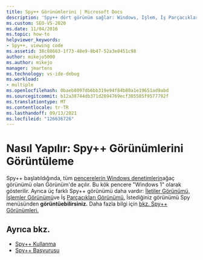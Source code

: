 ```yaml
---
title: Spy++ Görünümlerini | Microsoft Docs
description: 'Spy++ dört görünüm sağlar: Windows, İşlem, İş Parçacıkları ve İletiler. Görünümler ve görüntüleme hakkında bilgi için bu makaleye bakın.'
ms.custom: SEO-VS-2020
ms.date: 11/04/2016
ms.topic: how-to
helpviewer_keywords:
- Spy++, viewing code
ms.assetid: 38c88663-1f73-48e9-8b47-52a3e8451c98
author: mikejo5000
ms.author: mikejo
manager: jmartens
ms.technology: vs-ide-debug
ms.workload:
- multiple
ms.openlocfilehash: 0baeb8097db6bb319e94f84b80a1e19651ad9abd
ms.sourcegitcommit: b12a38744db371d2894769ecf305585f9577792f
ms.translationtype: MT
ms.contentlocale: tr-TR
ms.lasthandoff: 09/13/2021
ms.locfileid: "126636726"
---
```

# <a name="how-to-display-spy-views"></a>Nasıl Yapılır: Spy++ Görünümlerini Görüntüleme
Spy++ başlatıldığında, tüm [pencerelerin Windows denetimlerin](../debugger/windows-view.md)ağaç görünümü olan Görünüm'de açılır. Bu kök pencere "Windows 1" olarak gösterilir. Ayrıca üç farklı Spy++ görünümü daha vardır: [İletiler Görünümü,](../debugger/messages-view.md) [İşlemler Görünümü](../debugger/processes-view.md)ve İş [Parçacıkları Görünümü.](../debugger/threads-view.md) İstediğiniz görünümü Spy menüsünden **görüntüebilirsiniz.** Daha fazla bilgi için [bkz. Spy++ Görünümleri.](../debugger/spy-increment-views.md)

## <a name="see-also"></a>Ayrıca bkz.
- [Spy++ Kullanma](../debugger/using-spy-increment.md)
- [Spy++ Başvurusu](../debugger/spy-increment-reference.md)